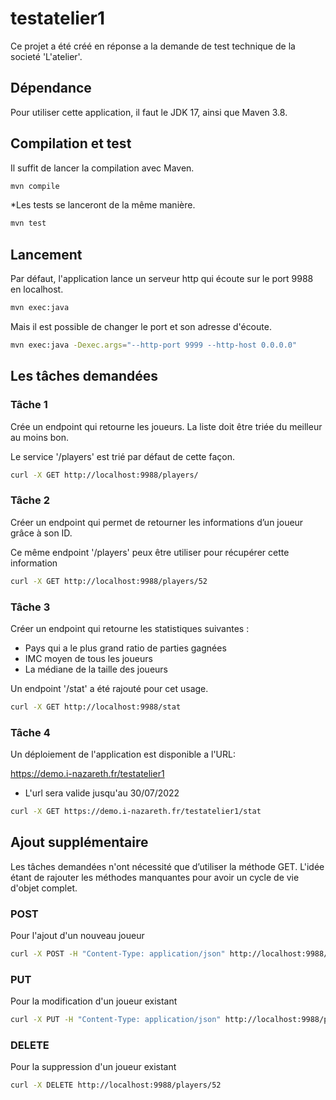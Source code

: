 
# testatelier1

Ce projet a été créé en réponse a la demande de test technique de la societé 'L'atelier'.

## Dépendance

Pour utiliser cette application, il faut le JDK 17, ainsi que Maven 3.8. 

## Compilation et test

Il suffit de lancer la compilation avec Maven.

```bash
mvn compile
```

*Les tests se lanceront de la même manière.

```bash
mvn test
```
## Lancement

Par défaut, l'application lance un serveur http qui écoute sur le port 9988 en localhost.

```bash
mvn exec:java
```

Mais il est possible de changer le port et son adresse d'écoute.

```bash
mvn exec:java -Dexec.args="--http-port 9999 --http-host 0.0.0.0"
```

## Les tâches demandées

### Tâche 1

Crée un endpoint qui retourne les joueurs. La liste doit être triée du meilleur au moins bon.

Le service '/players' est trié par défaut de cette façon.

```bash
curl -X GET http://localhost:9988/players/
```

### Tâche 2

Créer un endpoint qui permet de retourner les informations d’un joueur grâce à son ID.

Ce même endpoint '/players' peux être utiliser pour récupérer cette information

```bash
curl -X GET http://localhost:9988/players/52
```

### Tâche 3

Créer un endpoint qui retourne les statistiques suivantes :

- Pays qui a le plus grand ratio de parties gagnées
- IMC moyen de tous les joueurs
- La médiane de la taille des joueurs

Un endpoint '/stat' a été rajouté pour cet usage.

```bash
curl -X GET http://localhost:9988/stat
```

### Tâche 4

Un déploiement de l'application est disponible a l'URL: 
 
 https://demo.i-nazareth.fr/testatelier1

* L'url sera valide jusqu'au 30/07/2022

```bash
curl -X GET https://demo.i-nazareth.fr/testatelier1/stat
```

## Ajout supplémentaire

Les tâches demandées n'ont nécessité que d’utiliser la méthode GET. L'idée étant de rajouter les méthodes manquantes pour avoir un cycle de vie d'objet complet.

### POST

Pour l'ajout d'un nouveau joueur

```bash
curl -X POST -H "Content-Type: application/json" http://localhost:9988/players/ -d {\"id\":2,\"lastname\":.......}
```

### PUT

Pour la modification d'un joueur existant

```bash
curl -X PUT -H "Content-Type: application/json" http://localhost:9988/players -d {\"id\":2,\"lastname\":.......}
```

### DELETE

Pour la suppression d'un joueur existant

```bash
curl -X DELETE http://localhost:9988/players/52
```